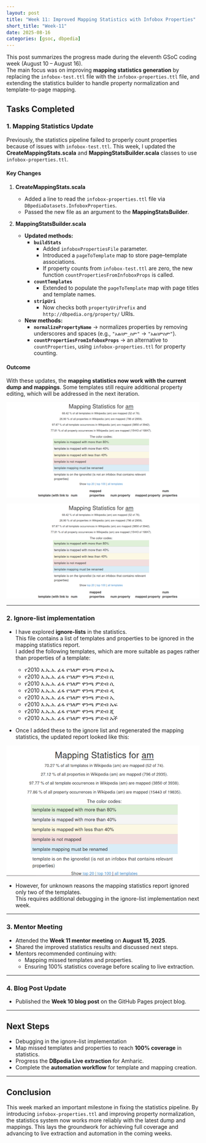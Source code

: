 ```yaml
---
layout: post
title: "Week 11: Improved Mapping Statistics with Infobox Properties"
short_title: "Week-11"
date: 2025-08-16
categories: [gsoc, dbpedia]
---
```


This post summarizes the progress made during the eleventh GSoC coding week (August 10 – August 16).  
The main focus was on improving **mapping statistics generation** by replacing the `infobox-test.ttl` file with the `infobox-properties.ttl` file, and extending the statistics builder to handle property normalization and template-to-page mapping.

<!--more-->

## Tasks Completed

### 1. Mapping Statistics Update
Previously, the statistics pipeline failed to properly count properties because of issues with `infobox-test.ttl`. This week, I updated the **CreateMappingStats.scala** and **MappingStatsBuilder.scala** classes to use `infobox-properties.ttl`.  

#### Key Changes
1. **CreateMappingStats.scala**
   - Added a line to read the `infobox-properties.ttl` file via `DBpediaDatasets.InfoboxProperties`.  
   - Passed the new file as an argument to the **MappingStatsBuilder**.

2. **MappingStatsBuilder.scala**
   - **Updated methods:**
     - **`buildStats`**
       - Added `infoboxPropertiesFile` parameter.  
       - Introduced a `pageToTemplate` map to store page–template associations.  
       - If property counts from `infobox-test.ttl` are zero, the new function `countPropertiesFromInfoboxProps` is called.  
     - **`countTemplates`**
       - Extended to populate the `pageToTemplate` map with page titles and template names.  
     - **`stripUri`**
       - Now checks both `propertyUriPrefix` and `http://dbpedia.org/property/` URIs.  
   - **New methods:**
     - **`normalizePropertyName`** → normalizes properties by removing underscores and spaces (e.g., `"አልበም_ስም"` → `"አልበምስም"`).  
     - **`countPropertiesFromInfoboxProps`** → an alternative to `countProperties`, using `infobox-properties.ttl` for property counting.

#### Outcome
With these updates, the **mapping statistics now work with the current dump and mappings**. Some templates still require additional property editing, which will be addressed in the next iteration.

![Screenshot of mapping statistics](https://github.com/contact-andy/gsoc-2025-dbpedia/blob/main/images/statistics-screenshot.png)

![Screenshot of mapping statistics](./images/statistics-screenshot.png)

---

### 2. Ignore-list implementation 
- I have explored **ignore-lists** in the statistics.  
  This file contains a list of templates and properties to be ignored in the mapping statistics report.  
  I added the following templates, which are more suitable as pages rather than properties of a template:

  - የ2010 እ.ኤ.አ. ፊፋ የዓለም ዋንጫ ምድብ ኤ  
  - የ2010 እ.ኤ.አ. ፊፋ የዓለም ዋንጫ ምድብ ቢ  
  - የ2010 እ.ኤ.አ. ፊፋ የዓለም ዋንጫ ምድብ ሲ  
  - የ2010 እ.ኤ.አ. ፊፋ የዓለም ዋንጫ ምድብ ዲ  
  - የ2010 እ.ኤ.አ. ፊፋ የዓለም ዋንጫ ምድብ ኢ  
  - የ2010 እ.ኤ.አ. ፊፋ የዓለም ዋንጫ ምድብ ኤፍ  
  - የ2010 እ.ኤ.አ. ፊፋ የዓለም ዋንጫ ምድብ ጂ  
  - የ2010 እ.ኤ.አ. ፊፋ የዓለም ዋንጫ ምድብ ኤች  

- Once I added these to the ignore list and regenerated the mapping statistics, the updated report looked like this:  

![Screenshot of mapping statistics after applying ignore list](https://github.com/contact-andy/gsoc-2025-dbpedia/blob/main/images/statistics-screenshot-with-ignore-list.png)

- However, for unknown reasons the mapping statistics report ignored only two of the templates.  
  This requires additional debugging in the ignore-list implementation next week.
  
---

### 3. Mentor Meeting
- Attended the **Week 11 mentor meeting** on **August 15, 2025**.  
- Shared the improved statistics results and discussed next steps.  
- Mentors recommended continuing with:
  - Mapping missed templates and properties.
  - Ensuring 100% statistics coverage before scaling to live extraction.

---

### 4. Blog Post Update
- Published the **Week 10 blog post** on the GitHub Pages project blog.

---

## Next Steps
- Debugging in the ignore-list implementation 
- Map missed templates and properties to reach **100% coverage** in statistics.  
- Progress the **DBpedia Live extraction** for Amharic.  
- Complete the **automation workflow** for template and mapping creation.  

---

## Conclusion
This week marked an important milestone in fixing the statistics pipeline. By introducing `infobox-properties.ttl` and improving property normalization, the statistics system now works more reliably with the latest dump and mappings. This lays the groundwork for achieving full coverage and advancing to live extraction and automation in the coming weeks.
